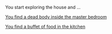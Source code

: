 You start exploring the house and ...

[You find a dead body inside the master bedroom](walk.md)  

[You find a buffet of food in the kitchen](lasagne-plate.md)